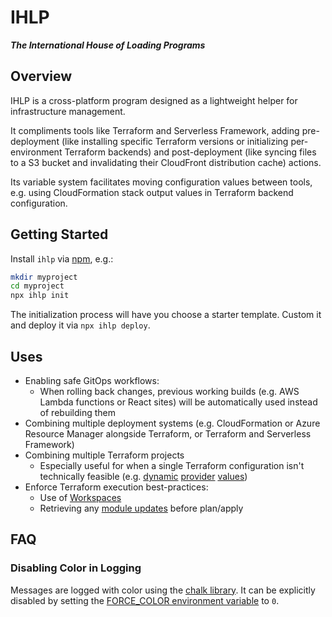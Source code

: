 # IHLP

**_The International House of Loading Programs_**

## Overview

IHLP is a cross-platform program designed as a lightweight helper for infrastructure management.

It compliments tools like Terraform and Serverless Framework, adding pre-deployment (like installing specific Terraform versions or initializing per-environment Terraform backends) and post-deployment (like syncing files to a S3 bucket and invalidating their CloudFront distribution cache) actions.

Its variable system facilitates moving configuration values between tools, e.g. using CloudFormation stack output values in Terraform backend configuration.

## Getting Started

Install `ihlp` via [npm](https://nodejs.org/), e.g.:

```bash
mkdir myproject
cd myproject
npx ihlp init
```

The initialization process will have you choose a starter template. Custom it and deploy it via `npx ihlp deploy`.

## Uses

* Enabling safe GitOps workflows:
  * When rolling back changes, previous working builds (e.g. AWS Lambda functions or React sites) will be automatically used instead of rebuilding them
* Combining multiple deployment systems (e.g. CloudFormation or Azure Resource Manager alongside Terraform, or Terraform and Serverless Framework)
* Combining multiple Terraform projects
  * Especially useful for when a single Terraform configuration isn't technically feasible (e.g. [dynamic](https://www.terraform.io/docs/language/providers/configuration.html#provider-configuration-1) [provider](https://github.com/hashicorp/terraform/issues/2976) [values](https://github.com/hashicorp/terraform/issues/4149))
* Enforce Terraform execution best-practices:
  * Use of [Workspaces](https://www.terraform.io/docs/language/state/workspaces.html)
  * Retrieving any [module updates](https://www.terraform.io/docs/cli/commands/get.html#update) before plan/apply

## FAQ

### Disabling Color in Logging

Messages are logged with color using the [chalk library](https://github.com/chalk/chalk/tree/v4.1.2#chalksupportscolor). It can be explicitly disabled by setting the [FORCE_COLOR environment variable](https://github.com/chalk/chalk/tree/v4.1.2#chalksupportscolor) to `0`.
